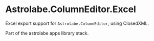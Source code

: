 # Astrolabe.ColumnEditor.Excel

Excel export support for `Astrolabe.ColumnEditor`, using ClosedXML.

Part of the astrolabe apps library stack.
